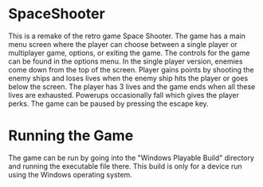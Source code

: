 # SpaceShooter
This is a remake of the retro game Space Shooter. The game has a main menu screen where the player can choose between a single player or multiplayer game, options, or exiting the game. The controls for the game can be found in the options menu. In the single player version, enemies come down from the top of the screen. Player gains points by shooting the enemy ships and loses lives when the enemy ship hits the player or goes below the screen. The player has 3 lives and the game ends when all these lives are exhausted. Powerups occasionally fall which gives the player perks. The game can be paused by pressing the escape key.

# Running the Game
The game can be run by going into the "Windows Playable Build" directory and running the executable file there. This build is only for a device run using the Windows operating system.
